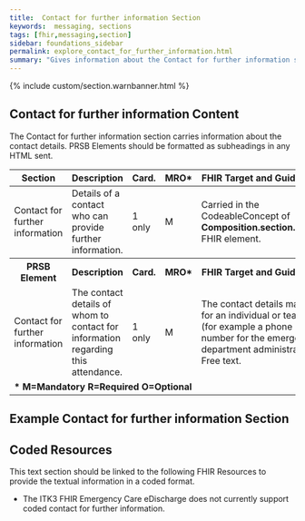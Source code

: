 ```yaml
---
title:  Contact for further information Section
keywords:  messaging, sections
tags: [fhir,messaging,section]
sidebar: foundations_sidebar
permalink: explore_contact_for_further_information.html
summary: "Gives information about the Contact for further information section"
---
```


{% include custom/section.warnbanner.html %}

## Contact for further information Content ##
The Contact for further information section carries information about the contact details. PRSB Elements should be formatted as subheadings in any HTML sent.

<table style="width:100%;max-width: 100%;">
	<thead>
		<tr>
			<th width="15%">Section</th>
			<th width="35%">Description</th>
			<th width="5%">Card.</th>
			<th width="5%">MRO*</th>
			<th width="40%">FHIR Target and Guidance</th>
		</tr>
	</thead>
 <tbody>
  <tr>
   <td>Contact for further information</td>
   <td>Details of a contact who can provide further information.</td>
   <td>1 only</td>
   <td>M</td>
   	<td>Carried in the CodeableConcept of <b>Composition.section.code</b> FHIR element.</td>
  </tr>
		<tr>
			<th>PRSB Element</th>
			<th>Description</th>
			<th>Card.</th>
			<th>MRO*</th>
			<th>FHIR Target and Guidance</th>		
		</tr>
  <tr>
   <td>Contact for further information</td>
   <td>The contact details of whom to contact for information regarding this attendance.</td>
   <td>1 only</td>
   <td>M</td>
   <td>The contact details may be for an individual or team (for example a phone number for the emergency department administrator). Free text.</td>
  </tr>
		<tr>
		<td colspan="5"><b>* M=Mandatory R=Required O=Optional</b></td>
		</tr>
 </tbody>
</table>

##  Example Contact for further information Section ##

<script src="https://gist.github.com/IOPS-DEV/2fc82c41a8105e6cb66b03c59dccdc24.js"></script>

## Coded Resources ##

This text section should be linked to the following FHIR Resources to provide the textual information in a coded format.

- The ITK3 FHIR Emergency Care eDischarge does not currently support coded contact for further information.






